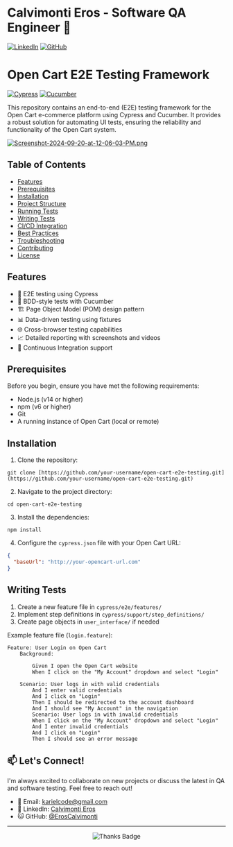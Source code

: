 # Calvimonti Eros - Software QA Engineer 🚀


[![LinkedIn](https://img.shields.io/badge/-LinkedIn-0077B5?style=flat&logo=Linkedin&logoColor=white)](https://www.linkedin.com/in/eroscalvimonti/)
[![GitHub](https://img.shields.io/badge/-GitHub-181717?style=flat&logo=github)](https://github.com/ErosCalvimonti)

# Open Cart E2E Testing Framework


[![Cypress](https://img.shields.io/badge/tested%20with-Cypress-04C38E.svg)](https://www.cypress.io/)
[![Cucumber](https://img.shields.io/badge/tested%20with-Cucumber-23D96C.svg)](https://cucumber.io/)


This repository contains an end-to-end (E2E) testing framework for the Open Cart e-commerce platform using Cypress and Cucumber. It provides a robust solution for automating UI tests, ensuring the reliability and functionality of the Open Cart system.

[![Screenshot-2024-09-20-at-12-06-03-PM.png](https://i.postimg.cc/MGwJSrDX/Screenshot-2024-09-20-at-12-06-03-PM.png)](https://postimg.cc/pms6QC3t)




## Table of Contents

- [Features](#features)
- [Prerequisites](#prerequisites)
- [Installation](#installation)
- [Project Structure](#project-structure)
- [Running Tests](#running-tests)
- [Writing Tests](#writing-tests)
- [CI/CD Integration](#cicd-integration)
- [Best Practices](#best-practices)
- [Troubleshooting](#troubleshooting)
- [Contributing](#contributing)
- [License](#license)

## Features

- 🚀 E2E testing using Cypress
- 🥒 BDD-style tests with Cucumber
- 🏗️ Page Object Model (POM) design pattern
- 📊 Data-driven testing using fixtures
- 🌐 Cross-browser testing capabilities
- 📈 Detailed reporting with screenshots and videos
- 🔄 Continuous Integration support

## Prerequisites

Before you begin, ensure you have met the following requirements:

- Node.js (v14 or higher)
- npm (v6 or higher)
- Git
- A running instance of Open Cart (local or remote)

## Installation

1. Clone the repository:

```
git clone [https://github.com/your-username/open-cart-e2e-testing.git](https://github.com/your-username/open-cart-e2e-testing.git)
```
2. Navigate to the project directory:

```
cd open-cart-e2e-testing
```

3. Install the dependencies:

```
npm install

```

4. Configure the `cypress.json` file with your Open Cart URL:

```json
{
  "baseUrl": "http://your-opencart-url.com"
}

```
## Writing Tests

1. Create a new feature file in `cypress/e2e/features/`
2. Implement step definitions in `cypress/support/step_definitions/`
3. Create page objects in `user_interface/` if needed


Example feature file (`login.feature`):

```Gherkin
Feature: User Login on Open Cart
    Background: 
    
        Given I open the Open Cart website
        When I click on the "My Account" dropdown and select "Login"
        
    Scenario: User logs in with valid credentials
        And I enter valid credentials
        And I click on "Login"
        Then I should be redirected to the account dashboard
        And I should see "My Account" in the navigation
        Scenario: User logs in with invalid credentials
        When I click on the "My Account" dropdown and select "Login"
        And I enter invalid credentials
        And I click on "Login"
        Then I should see an error message
```


## 📫 Let's Connect!

I'm always excited to collaborate on new projects or discuss the latest in QA and software testing. Feel free to reach out!

- 📧 Email: [karielcode@gmail.com](mailto:karielcode@gmail.com)
- 💼 LinkedIn: [Calvimonti Eros](https://www.linkedin.com/in/eroscalvimonti/)
- 🐱 GitHub: [@ErosCalvimonti](https://github.com/ErosCalvimonti)

---

<p align="center">
  <img src="https://img.shields.io/badge/Thanks%20for%20visiting!-😊-brightgreen" alt="Thanks Badge"/>
</p>